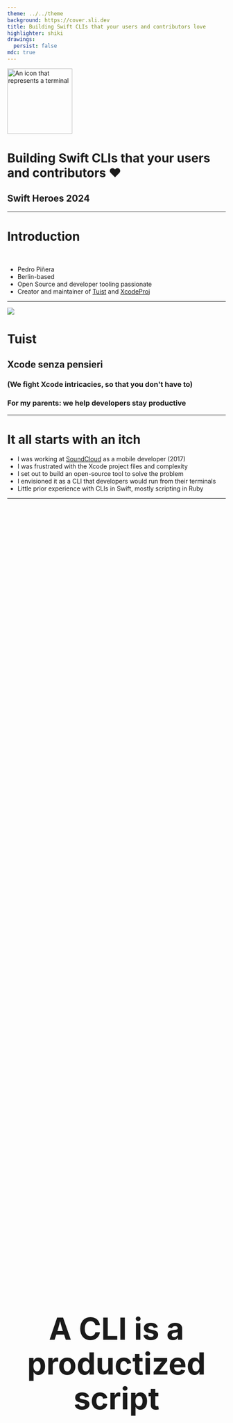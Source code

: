 ```yaml
---
theme: ../../theme
background: https://cover.sli.dev
title: Building Swift CLIs that your users and contributors love
highlighter: shiki
drawings:
  persist: false
mdc: true
---
```


<img src="/terminal.png" width="150" alt="An icon that represents a terminal"/>

# Building Swift CLIs that your users and contributors ❤️
## Swift Heroes 2024

---

# Introduction

<br/>

- Pedro Piñera
- Berlin-based 
- Open Source and developer tooling passionate
- Creator and maintainer of [Tuist](https://github.com/tuist/tuist) and [XcodeProj](https://github.com/tuist/xcodeproj)

---

<img src="/logo.png" class="w-50"/>
<h1>Tuist</h1>
<h2>Xcode senza pensieri</h2>
<h3>(We fight Xcode intricacies, so that you don't have to)</h3>
<h3>For my parents: we help developers stay productive</h3>

---

# It all starts with an itch

- I was working at [SoundCloud](https://soundcloud.com) as a mobile developer (2017)
- I was frustrated with the Xcode project files and complexity
- I set out to build an open-source tool to solve the problem
- I envisioned it as a CLI that developers would run from their terminals 
- Little prior experience with CLIs in Swift, mostly scripting in Ruby

---

<div style="width: 100%; height: 100%; display: flex; flex-direction: column; justify-content: center; align-items: center;">
  <h1 style="text-align: center; font-size: 70px; line-height: 80px;">A CLI is a productized script</h1>
</div>

---

# Why Swift as a language

- It was my primary programming language at the time
- I wanted to leverage the type system to catch errors at compile time
- I wanted contributors to feel comfortable contributing
- I wanted it to be a portable static binary
- Foundation and many packages did not supported Linux, but that was not a concern for Tuist
- But... not that many Swift CLIs out there (references)

---

# It's actually not that hard

- You have an entry point
- You have access to the foundation APIs
- You just parse arguments and flags and call your business logic
- Voilà! You have a CLI

<br/>

```swift
import Foundation

@main
private enum MyCLI {
    static func main() async throws {
        // You take it from here
    }
}
```

---

<div style="width: 100%; height: 100%; display: flex; flex-direction: column; justify-content: center; align-items: center;">
  <h1 style="text-align: center; font-size: 70px; line-height: 80px;">The hardest part is making it a joy to use</h1>
</div>

---

# What makes a CLI a joy to use

- I started to pay attention to the CLIs that I used and liked (`heroku`, `fly`, `git`) 
- I learned from Shopify's internal CLIs that were designed to improve developer productivity
- Over time, I started to notice patterns and best practices

---

# Let's start from the beginning... Installation

- Tuist should never present developers with the "it works for me" problem
- We should provide binaries for every supported architecture
- This happen often due to different versions of the tool in different environments
- The most popular installer, [Homebrew](https://brew.sh), is not great at ensuring version determinism

<br/>

```bash
# Environment 1
brew install tuist # Version 1.2.3

# Environment 2
brew install # Version 1.2.4
```

---

# tuistenv

- We developed our installer and version management solution, `tuistenv`
- When users installed Tuist through a bash script, they also installed `tuistenv` (renamed to `tuist`)
- The responsibilities were:
  - Ensuring the version locked in the project was installed and used
  - Installing the right version of Tuist in the system
  - Auto-updating Tuist when a new version was available
- People loved it because it just worked

<br/>

```bash
curl -Ls https://install.tuist.io | bash
```

---

# Mise

github.com/jdx/mise

```shell
mise install tuist            # Install the current version specified in .tool-versions/.mise.toml
mise install tuist@x.y.z      # Install a specific version number
mise install tuist@3          # Install a fuzzy version number

mise use tuist@x.y.z          # Use tuist-x.y.z in the current project
mise use tuist@latest         # Use the latest tuist in the current directory
mise use -g tuist@x.y.z       # Use tuist-x.y.z as the global default
mise use -g tuist@system      # Use the system's tuist as the global default
```

---

# Embracing "it will fail"

- Any software can fail, and it will fail
- Tuist should embrace that fact and provide the best possible experience when it happens
- What is a best possible experience?
  - I know what happened
  - I know what Tuist was trying to do and why
  - I can take action on it
- Many CLIs have bad error handling because of the lack of attention to detail

<br/>

```bash
CLI/BuildCommand.swift:55: Fatal error: This is an example of a bad error
```

---

# We can do better

- All the errors should conform to a specific protocol, `FatalError` that requires them to:
  - Provide a message
  - Provide a type (bug or abort)
- All the errors should bubble up to the top level and be presented to the user consistently
- Errors should not leak implementation details 
- No aborts from `fatalError` or similar that skip the error handling

![Tuist error](/error.png)

---

<div style="width: 100%; height: 100%; display: flex; flex-direction: column; justify-content: center; align-items: center;">
  <h1 style="text-align: center; font-size: 70px; line-height: 80px;">
    Users don't know and care about the internal details
  </h1>
</div>

---

# Error tracking platforms

- We tried them
- But at the time most assumed the output was not going to be presented to the user
- Make sure you link them statically
- And they output logs to standard output 😅

---

# What about the architecture?

- At the time at SoundCloud I learned to appreciate the benefits of modularizing the code
- And we were building a tool that helped with modularizing Xcode projects
- We followed a modular architecture for Tuist too (uFeatures)
  - Modules representing features (e.g., `TuistGenerator`, `TuistAutomation`)
  - Others representing shared functionality (e.g., `TuistGraph`, `TuistCore` )
- Each included ...Tests and ...Testing targets
- They were all compiled into a single static binary

---

# Tuist architecture

![Tuist architecture](/graph.png)

---

# The results of the architecture

- **The good** 😀
  - It led to a clear separation of concerns
  - Incremental builds were more predictable
  - Users could build their own tools on our layers
- **The bad** 😅
  - It made it harder for contributors to understand the codebase

---

# Failing early

- A CLI should fail early if it knows it's going to fail (not waste the user's time)
- We made "failing early" one of our principles
- And we started to evolve our codebase towards a more functional style

---

# A functional style

1. We first get the input and validate it (I/O)
2. Then we pass it through a series of transformations (no side effects)
3. Finally, we output the result (I/O)

<br/>

```swift
import TuistLoader
import TuistGraph
import TuistCloud
import TuistGenerator

func generate() async throws {
    var graph = try await graphLoader.load() // TuistLoader
    validate(graph) // TuistGraph | 💥 We found something invalid!
    graph = cloudGraphMapper.map(graph: graph) // TuistCloud
    try await generator.genreate(graph: graph) // TuistGenerator
}
```


---

# How to make sure you don't break things

- Unit tests were great, but not enough.
  - How do we make sure that `tuist generate` gives us a project that compiles?
- We introduced acceptance tests with Cucumber (BDD) in Ruby
  - The level of indirection lead to a terrible experience working with them
  - Contributors didn't want to write them because they were in Ruby
- We decided to migrate them to Swift using `XCTest`
  - We can add breakpoints
  - Almost* run the tests in parallel

---

# Acceptance tests

#### The init workflow

```swift
func test_with_templates() async throws {
    try run(InitCommand.self, "--platform", "ios", "--name", "MyApp")
    try await run(InstallCommand.self)
    try await run(GenerateCommand.self)
    try await run(BuildCommand.self)
    try await run(BuildCommand.self, "MyApp")
}
```

#### The generate against fixtures

```swift
func test_with_framework_and_tests() async throws {
    try setUpFixture(.appWithFrameworkAndTests)
    try await run(GenerateCommand.self)
    try await run(BuildCommand.self)
    try await run(BuildCommand.self, "App")
}
```

---

# Fixtures

- They became an excellent reference for users of the CLI
- But we forgot to document them, so they were not that useful (we are changing that)

<br/>


```bash
app_with_build_rules                                          ios_app_with_extensions                                       ios_app_with_watchapp2_xcode14
app_with_framework_and_tests                                  ios_app_with_external_objc_packages                           ios_app_with_xcframeworks
app_with_objc_packages                                        ios_app_with_framework_and_disabled_resources                 ios_workspace_with_dependency_cycle
app_with_organization_name_project                            ios_app_with_framework_and_resources                          ios_workspace_with_microfeature_architecture
app_with_plugins                                              ios_app_with_framework_linking_static_framework               ios_workspace_with_microfeature_architecture_static_linking
app_with_previews                                             ios_app_with_frameworks                                       macos_app_with_app_inside
app_with_spm_dependencies                                     ios_app_with_headers                                          macos_app_with_copy_files
app_with_tasks                                                ios_app_with_headers_in_one_dir                               macos_app_with_extensions
app_with_test_plan                                            ios_app_with_helpers                                          macos_app_with_system_extension
```

--- 

# A note on parallelization

- If you don't design your business logic to be parallelizable, you won't be able to run your tests in parallel
- We made that mistake in Tuist sharing global state
- We are working on fixing it to be able to fully isolate every test run (through dependency injection)
  - Per-test cache directory
  - Per-test environment variables
  - Per-test logger

---

# Dog-fooding

- For the first 4 years I didn't use Tuist myself. Just ran it against the fixtures.
- Daniele (@danyf90) suggested to **use Tuist with Tuist** 🤯
- Dog-fooding changed everything
  - We could spot issues early
  - We got more ideas for improvements
  - Our empathy for users increased

---

# Make each program do one thing well

- Tuist ended up doing a lot of things
- We stopped to think about what is Tuist's core value proposition
- We should focus on the core, and let developers extend it
- The problem
  - Extensibility and Swift don't go well together

---

# Extensibility in Swift

- Sucks
- You need to resort to system processes
  - Guess what Swift Macros are? Executables!
- It's hard to achieve a great DX with a process-based extensibility model
  - How do you publish those executables? (Swift Macros: Packages)
  - How do you install them? (Swift Macros: SPM)
  - Do you support compilation on the user's machine? (Swift Macros: Yay! slow builds)
  - How do you debug them? (Swift Macros: Proprietary Xcode-coupled solution)
- Go has a great model built on processes: [go-plugin](https://github.com/hashicorp/go-plugin)

---

# Why isn't there a Fastlane for Swift?

- What makes CLIs unique are what the community builds for them
- Runtimes like NodeJS or Ruby are uniquely positioned there
  - They can load third-party code at runtime

---

# print, print, print

- The output became incosistent over time (it's easy to add prints)
  - i.e. style, wording
- We lacked a visual hierarchy that guided the user through the output
- Our usage of colors started turning Tuist into a rainbow 🌈
- Asynchronous output whose tasks was not shown

![](/tuist-output.png)

---

<div style="width: 100%; height: 100%; display: flex; flex-direction: column; justify-content: center; align-items: center;">
  <h1 style="text-align: center; font-size: 70px;">Pixels become text</h1>
</div>

---

# What are we focusing on next

- We are going to improve **the output**
- We are going to allow **parallelization of the tests**
- We are going to create a **design system** to bring visual consistency
- We are going to iterate on our **modularization strategy**
- We are going to invest (and open-source) a solution for extensibility **drawing inspiration** from Go plugins

---

<div style="width: 100%; height: 100%; display: flex; flex-direction: column; justify-content: center; align-items: center;">
  <h2 style="margin-bottom: 22px;">Introducing</h2>
  <h1 style="text-align: center; font-size: 100px;">xcodehero 🦸‍♂️</h1>
  <h2 style="margin-top: 22px;">github.com/tuist/xcodehero</h2>
</div>

---


# Summing it up

- Building a CLI is easy. Buiding a great CLI takes a lot of **attention to detail**
- Terminals are a constrained environment. But you can still provide a **great developer experience**
- UI design in CLIs is more about **language design** than visual design (command names, output messages)
- Architect your code for **maintainability, readability, and testability.**
- Acceptance tests that are fast and easy to maintain is possible and strongly recommended
- Eliminate friction for contributors. They bring new ideas.

---

# One more thing... SwiftTerminal
github.com/tuist/SwiftTerminal

### A themable design system for building interactive CLIs in Swift

<br/>

<img src="/swift-terminal-1.gif"/>

---

# Grazie 😀
